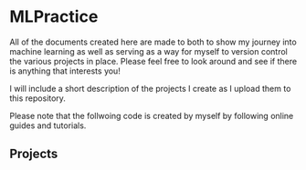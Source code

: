 # MLPractice

All of the documents created here are made to both to show my journey into machine learning as well as serving as a way for myself to version control the various projects in place. Please feel free to look around and see if there is anything that interests you! 

I will include a short description of the projects I create as I upload them to this repository. 

Please note that the follwoing code is created by myself by following online guides and tutorials. 

## Projects 
